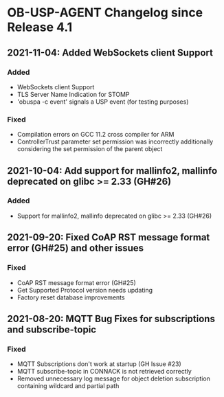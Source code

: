 # OB-USP-AGENT Changelog since Release 4.1

## 2021-11-04: Added WebSockets client Support

### Added
- WebSockets client Support
- TLS Server Name Indication for STOMP
- 'obuspa -c event' signals a USP event (for testing purposes)

### Fixed
- Compilation errors on GCC 11.2 cross compiler for ARM
- ControllerTrust parameter set permission was incorrectly additionally considering the set permission of the parent object


## 2021-10-04: Add support for mallinfo2, mallinfo deprecated on glibc >= 2.33 (GH#26)

### Added
- Support for mallinfo2, mallinfo deprecated on glibc >= 2.33 (GH#26)

## 2021-09-20: Fixed CoAP RST message format error (GH#25) and other issues

### Fixed
- CoAP RST message format error (GH#25)
- Get Supported Protocol version needs updating
- Factory reset database improvements


## 2021-08-20: MQTT Bug Fixes for subscriptions and subscribe-topic

### Fixed
- MQTT Subscriptions don't work at startup (GH Issue #23)
- MQTT subscribe-topic in CONNACK is not retrieved correctly
- Removed unnecessary log message for object deletion subscription containing wildcard and partial path

